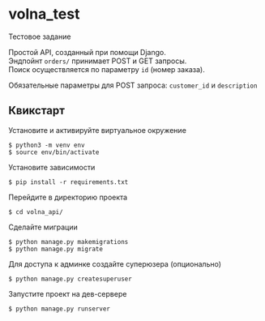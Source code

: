 # volna_test
Тестовое задание

Простой API, созданный при помощи Django.\
Эндпойнт `orders/` принимает POST и GET запросы.\
Поиск осуществляется по параметру `id` (номер заказа).

Обязательные параметры для POST запроса: `customer_id` и `description`


## Квикстарт

Установите и активируйте виртуальное окружение

    $ python3 -m venv env
    $ source env/bin/activate
Установите зависимости

    $ pip install -r requirements.txt

Перейдите в директорию проекта

    $ cd volna_api/
Сделайте миграции

    $ python manage.py makemigrations
    $ python manage.py migrate

Для доступа к админке создайте суперюзера (опционально)

    $ python manage.py createsuperuser
Запустите проект на дев-сервере

    $ python manage.py runserver
